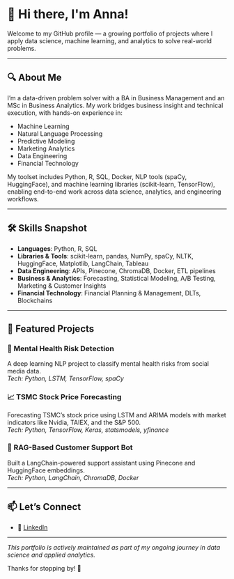 # 👋 Hi there, I'm Anna!

Welcome to my GitHub profile — a growing portfolio of projects where I apply data science, machine learning, and analytics to solve real-world problems.

---

## 🔍 About Me

I’m a data-driven problem solver with a BA in Business Management and an MSc in Business Analytics. My work bridges business insight and technical execution, with hands-on experience in:

- Machine Learning
- Natural Language Processing
- Predictive Modeling
- Marketing Analytics
- Data Engineering
- Financial Technology

My toolset includes Python, R, SQL, Docker, NLP tools (spaCy, HuggingFace), and machine learning libraries (scikit-learn, TensorFlow), enabling end-to-end work across data science, analytics, and engineering workflows.

---

## 🛠️ Skills Snapshot

- **Languages**: Python, R, SQL
- **Libraries & Tools**: scikit-learn, pandas, NumPy, spaCy, NLTK, HuggingFace, Matplotlib, LangChain, Tableau
- **Data Engineering**: APIs, Pinecone, ChromaDB, Docker, ETL pipelines
- **Business & Analytics**: Forecasting, Statistical Modeling, A/B Testing, Marketing & Customer Insights
- **Financial Technology**: Financial Planning & Management, DLTs, Blockchains

---

## 📂 Featured Projects

### 🧠 Mental Health Risk Detection
A deep learning NLP project to classify mental health risks from social media data.  
*Tech: Python, LSTM, TensorFlow, spaCy*

### 📈 TSMC Stock Price Forecasting  
Forecasting TSMC’s stock price using LSTM and ARIMA models with market indicators like Nvidia, TAIEX, and the S&P 500.  
*Tech: Python, TensorFlow, Keras, statsmodels, yfinance*

### 💬 RAG-Based Customer Support Bot  
Built a LangChain-powered support assistant using Pinecone and HuggingFace embeddings.  
*Tech: Python, LangChain, ChromaDB, Docker*

---

## 📫 Let’s Connect

- 💼 [LinkedIn](https://www.linkedin.com/in/semenowicz-anna/)

---

_This portfolio is actively maintained as part of my ongoing journey in data science and applied analytics._

Thanks for stopping by! 🌱
